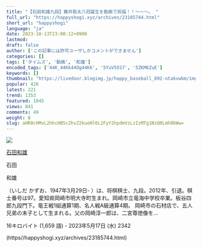 ```yaml
---
title: "【石田和雄九段】藤井聡太八冠誕生を動画で祝福！！～～～。 "
full_url: "https://happyshogi.xyz/archives/23185744.html"
short_url: "happyshogi"
language: "ja"
date: 2023-10-13T23:00:12+0900
lastmod: 
draft: false
author: ['この記事には許可ユーザしかコメントができません']
categories: []
tags: ['タイムズ', '動画', '和雄']
encoded_tags: ['44K_44Kk44Og44K6', '5YuV55S7', '5ZKM6ZuE']
keywords: []
thumbnail: "https://livedoor.blogimg.jp/happy_baseball_892-otakvwbm/imgs/8/6/86a7b741-s.jpg"
popular: 426
latest: 221
trend: 1353
featured: 1045
views: 841
comments: 49
weight: 8
slug: aHR0cHMvL2hhcHB5c2hvZ2kueHl6L2FyY2hpdmVzLzIzMTg1NzQ0Lmh0bWw=
---
```


![](https://livedoor.blogimg.jp/happy_baseball_892-otakvwbm/imgs/8/6/86a7b741-s.jpg)

<div><a title='石田和雄' href='https//ja.wikipedia.org/wiki/%E7%9F%B3%E7%94%B0%E5%92%8C%E9%9B%84' target='_blank'><p>石田和雄</p></a> <p class='searchresult'><p>石田</p> <p>和雄</p>（いしだ かずお、1947年3月29日- ）は、将棋棋士、九段。2012年、引退。棋士番号は97。愛知県岡崎市明大寺町生まれ。岡崎市立竜海中学校卒業。板谷四郎九段門下。竜王戦1組通算1期、名人戦A級通算4期。 岡崎市の石材店で、五人兄弟の末子として生まれる。父の岡崎淳一郎は、二宮尊徳像を…</p> <p class='mw-search-result-data'>16キロバイト (1,659 語) - 2023年5月17日 (水) 2342</p></div>

(https//happyshogi.xyz/archives/23185744.html)
